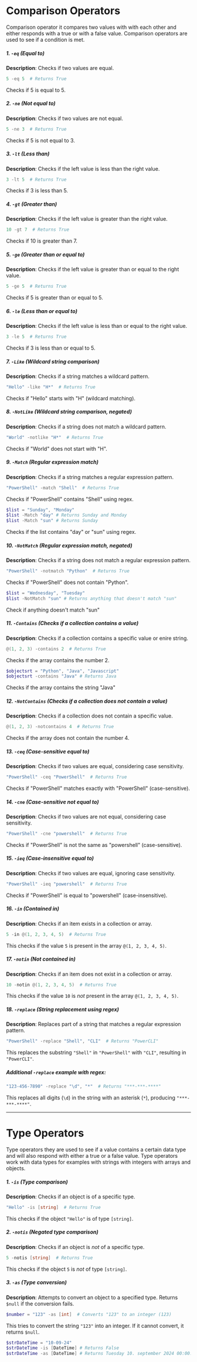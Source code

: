 # Comparison Operators
Comparison operator it compares two values with with each other and either responds with a true or with a false value. Comparison operators are used to see if a condition is met.

##### 1. `-eq` (Equal to)
**Description**: Checks if two values are equal.
```powershell
5 -eq 5  # Returns True
```
Checks if 5 is equal to 5.

##### 2. `-ne` (Not equal to)
**Description**: Checks if two values are not equal.
```powershell
5 -ne 3  # Returns True
```
Checks if 5 is not equal to 3.

##### 3. `-lt` (Less than)
**Description**: Checks if the left value is less than the right value.
```powershell
3 -lt 5  # Returns True
```
Checks if 3 is less than 5.

##### 4. `-gt` (Greater than)
**Description**: Checks if the left value is greater than the right value.
```powershell
10 -gt 7  # Returns True
```
Checks if 10 is greater than 7.

##### 5. `-ge` (Greater than or equal to)
**Description**: Checks if the left value is greater than or equal to the right value.
```powershell
5 -ge 5  # Returns True
```
Checks if 5 is greater than or equal to 5.

##### 6. `-le` (Less than or equal to)
**Description**: Checks if the left value is less than or equal to the right value.
```powershell
3 -le 5  # Returns True
```
Checks if 3 is less than or equal to 5.

##### 7. `-Like` (Wildcard string comparison)
**Description**: Checks if a string matches a wildcard pattern.
```powershell
"Hello" -like "H*"  # Returns True
```
Checks if "Hello" starts with "H" (wildcard matching).

##### 8. `-NotLike` (Wildcard string comparison, negated)
**Description**: Checks if a string does not match a wildcard pattern.
```powershell
"World" -notlike "H*"  # Returns True
```
Checks if "World" does not start with "H".

##### 9. `-Match` (Regular expression match)
**Description**: Checks if a string matches a regular expression pattern.
```powershell
"PowerShell" -match "Shell"  # Returns True
```
Checks if "PowerShell" contains "Shell" using regex.

```powershell
$list = "Sunday", "Monday"
$list -Match "day" # Returns Sunday and Monday
$list -Match "sun" # Returns Sunday
```
Checks if the list contains "day" or "sun" using regex.

##### 10. `-NotMatch` (Regular expression match, negated)
**Description**: Checks if a string does not match a regular expression pattern.
```powershell
"PowerShell" -notmatch "Python"  # Returns True
```
Checks if "PowerShell" does not contain "Python".

```powershell
$list = "Wednesday", "Tuesday"
$list -NotMatch "sun" # Returns anything that doesn't match "sun"
```
Check if anything doesn't match "sun"

##### 11. `-Contains` (Checks if a collection contains a value)
**Description**: Checks if a collection contains a specific value or enire string.
```powershell
@(1, 2, 3) -contains 2  # Returns True
```
Checks if the array contains the number 2.

```PowerShell
$objectsrt = "Python", "Java", "Javascript"
$objectsrt -contains "Java" # Returns Java
```
Checks if the array contains the string "Java"

##### 12. `-NotContains` (Checks if a collection does not contain a value)
**Description**: Checks if a collection does not contain a specific value.
```powershell
@(1, 2, 3) -notcontains 4  # Returns True
```
Checks if the array does not contain the number 4.

##### 13. `-ceq` (Case-sensitive equal to)
**Description**: Checks if two values are equal, considering case sensitivity.
```powershell
"PowerShell" -ceq "PowerShell"  # Returns True
```
Checks if "PowerShell" matches exactly with "PowerShell" (case-sensitive).

##### 14. `-cne` (Case-sensitive not equal to)
**Description**: Checks if two values are not equal, considering case sensitivity.
```powershell
"PowerShell" -cne "powershell"  # Returns True
```
Checks if "PowerShell" is not the same as "powershell" (case-sensitive).

##### 15. `-ieq` (Case-insensitive equal to)
**Description**: Checks if two values are equal, ignoring case sensitivity.
```powershell
"PowerShell" -ieq "powershell"  # Returns True
```
Checks if "PowerShell" is equal to "powershell" (case-insensitive). 

##### 16. `-in` (Contained in)
**Description**: Checks if an item exists in a collection or array.
```powershell
5 -in @(1, 2, 3, 4, 5)  # Returns True
```
This checks if the value `5` is present in the array `@(1, 2, 3, 4, 5)`.

##### 17. `-notin` (Not contained in)
**Description**: Checks if an item does not exist in a collection or array.
```powershell
10 -notin @(1, 2, 3, 4, 5)  # Returns True
```
This checks if the value `10` is *not* present in the array `@(1, 2, 3, 4, 5)`.

##### 18. `-replace` (String replacement using regex)
**Description**: Replaces part of a string that matches a regular expression pattern.
```powershell
"PowerShell" -replace "Shell", "CLI"  # Returns "PowerCLI"
```
This replaces the substring `"Shell"` in `"PowerShell"` with `"CLI"`, resulting in `"PowerCLI"`.

##### Additional `-replace` example with regex:
```powershell
"123-456-7890" -replace "\d", "*"  # Returns "***-***-****"
```
This replaces all digits (`\d`) in the string with an asterisk (`*`), producing `"***-***-****"`.


---
# Type Operators
Type operators they are used to see if a value contains a certain data type and will also respond with either a true or a false value. Type operators work with data types for examples with strings with integers with arrays and objects.

##### 1. `-is` (Type comparison)
**Description**: Checks if an object is of a specific type.
```powershell
"Hello" -is [string]  # Returns True
```
This checks if the object `"Hello"` is of type `[string]`.

##### 2. `-notis` (Negated type comparison)
**Description**: Checks if an object is *not* of a specific type.
```powershell
5 -notis [string]  # Returns True
```
This checks if the object `5` is *not* of type `[string]`.

##### 3. `-as` (Type conversion)
**Description**: Attempts to convert an object to a specified type. Returns `$null` if the conversion fails.
```powershell
$number = "123" -as [int]  # Converts "123" to an integer (123)
```
This tries to convert the string `"123"` into an integer. If it cannot convert, it returns `$null`.

```PowerShell
$strDateTime = "10-09-24"
$strDateTime -is [DateTime] # Returns False
$strDateTime -as [DateTime] # Returns Tuesday 10. september 2024 00:00:00
```
